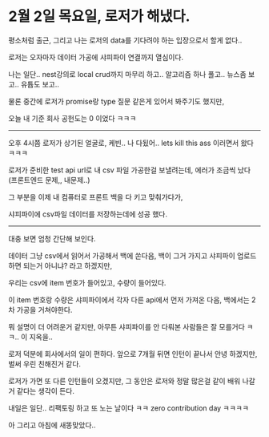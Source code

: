 # 2월 2일 목요일, 로저가 해냈다.

평소처럼 출근, 그리고 나는 로저의 data를 기다려야 하는 입장으로서 할게 없다..

로저는 오자마자 데이터 가공에 샤피파이 연결까지 열심이다.

나는 일단.. nest강의로 local crud까지 마무리 하고.. 알고리즘 하나 풀고.. 뉴스좀 보고.. 유튭도 보고..

물론 중간에 로저가 promise랑 type 질문 같은게 있어서 봐주기도 했지만, 

오늘 내 기준 회사 공헌도는 0 이었다 ㅋㅋㅋ

------------------------------------------

오후 4시쯤 로저가 상기된 얼굴로, 케빈.. 나 다됬어.. lets kill this ass 이러면서 왔다 ㅋㅋㅋ

로저가 준비한 test api url로 내 csv 파일 가공한걸 보낼려는데, 에러가 조금씩 났다 (프론트엔드 문제,, 내문제..)

그 부분을 이제 내 컴퓨터로 프론트 백을 다 키고 맞춰가다가,

샤피파이에 csv파일 데이터를 저장하는데에 성공 했다.

----------------------------------------------

대충 보면 엄청 간단해 보인다.

데이터 그냥 csv에서 읽어서 가공해서 백에 쏜다음, 백이 그거 가지고 샤피파이 업로드하면 되는거 아니냐? 라고 하겠지만,

우리는 csv에 item 번호가 들어있고, 수량이 들어있다. 

이 item 번호랑 수량은 샤피파이에서 각자 다른 api에서 먼저 가져온 다음, 백에서는 2차 가공을 거쳐야한다.

뭐 설명이 더 어려운거 같지만, 아무튼 샤피파이를 안 다뤄본 사람들은 잘 모를거다 ㅋㅋ.. 이 지옥을..

로저 덕분에 회사에서의 일이 편하다. 앞으로 7개월 뒤면 인턴이 끝나서 안녕 하겠지만, 벌써 우린 친해진거 같다.

로저가 가면 또 다른 인턴들이 오겠지만, 그 동안은 로저와 정말 많은걸 같이 배워 나갈거 같다는 생각이 든다.

내일은 일단.. 리팩토링 하고 또 노는 날이다 ㅋㅋ zero contribution day  ㅋㅋㅋㅋ 

아 그리고 아침에 새똥맞았다..
